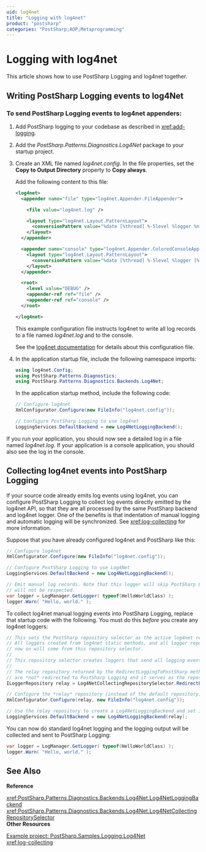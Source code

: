 ```yaml
---
uid: log4net
title: "Logging with log4net"
product: "postsharp"
categories: "PostSharp;AOP;Metaprogramming"
---
```

# Logging with log4net

This article shows how to use PostSharp Logging and log4net together.


## Writing PostSharp Logging events to log4Net


### To send PostSharp Logging events to log4net appenders:

1. Add PostSharp logging to your codebase as described in <xref:add-logging>. 


2. Add the *PostSharp.Patterns.Diagnostics.Log4Net* package to your startup project. 


3. Create an XML file named *log4net.config*. In the file properties, set the **Copy to Output Directory** property to **Copy always**. 

    Add the following content to this file:

    ```xml
    <log4net>
      <appender name="file" type="log4net.Appender.FileAppender">
    
        <file value="log4net.log" />
    
        <layout type="log4net.Layout.PatternLayout">
          <conversionPattern value="%date [%thread] %-5level %logger %ndc - %message%newline" />
        </layout>
      </appender>
    
      <appender name="console" type="log4net.Appender.ColoredConsoleAppender">
        <layout type="log4net.Layout.PatternLayout">
          <conversionPattern value="%date [%thread] %-5level %logger [%property{NDC}] - %message%newline" />
        </layout>
      </appender>
    
      <root>
        <level value="DEBUG" />
        <appender-ref ref="file" />
        <appender-ref ref="console" />
      </root>
    
    </log4net>
    ```

    This example configuration file instructs log4net to write all log records to a file named *log4net.log* and to the console. 

    See the [log4net documentation](https://logging.apache.org/log4net/release/manual/configuration.html) for details about this configuration file. 


4. In the application startup file, include the following namespace imports:

    ```csharp
    using log4net.Config;
    using PostSharp.Patterns.Diagnostics;
    using PostSharp.Patterns.Diagnostics.Backends.Log4Net;
    ```

    In the application startup method, include the following code:

    ```csharp
    // Configure log4net
    XmlConfigurator.Configure(new FileInfo("log4net.config"));
    
    // Configure PostSharp Logging to use log4net
    LoggingServices.DefaultBackend = new Log4NetLoggingBackend();
    ```


If you run your application, you should now see a detailed log in a file named *log4net.log*. If your application is a console application, you should also see the log in the console. 


## Collecting log4net events into PostSharp Logging

If your source code already emits log events using log4net, you can configure PostSharp Logging to collect log events directly emitted by the log4net API, so that they are all processed by the same PostSharp backend and log4net logger. One of the benefits is that indentation of manual logging and automatic logging will be synchronized. See <xref:log-collecting> for more information. 

Suppose that you have already configured log4net and PostSharp like this:

```csharp
// Configure log4net
XmlConfigurator.Configure(new FileInfo("log4net.config"));

// Configure PostSharp Logging to use Log4Net
LoggingServices.DefaultBackend = new Log4NetLoggingBackend();

// Emit manual log records. Note that this logger will skip PostSharp Logging, so indentation
// will not be respected.
var logger = LogManager.GetLogger( typeof(HelloWorldClass) );
logger.Warn( "Hello, world." );
```

To collect log4net manual logging events into PostSharp Logging, replace that startup code with the following. You must do this *before* you create any log4net loggers: 

```csharp
// This sets the PostSharp repository selector as the active log4net repository selector.
// All loggers created from log4net static methods, and all logger repositories created from
// now on will come from this repository selector. 
//
// This repository selector creates loggers that send all logging events to PostSharp Logging.
//
// The relay repository returned by the RedirectLoggingToPostSharp method creates loggers that 
// are *not* redirected to PostSharp Logging and it serves as the repository for your final output loggers.
ILoggerRepository relay = Log4NetCollectingRepositorySelector.RedirectLoggingToPostSharp();

// Configure the *relay* repository (instead of the default repository) with your final output appenders:
XmlConfigurator.Configure(relay, new FileInfo("log4net.config"));

// Use the relay repository to create a Log4NetLoggingBackend and set it as the default backend:
LoggingServices.DefaultBackend = new Log4NetLoggingBackend(relay);
```

You can now do standard log4net logging and the logging output will be collected and sent to PostSharp Logging:

```csharp
var logger = LogManager.GetLogger( typeof(HelloWorldClass) );
logger.Warn( "Hello, world." );
```

## See Also

**Reference**

<xref:PostSharp.Patterns.Diagnostics.Backends.Log4Net.Log4NetLoggingBackend>
<br><xref:PostSharp.Patterns.Diagnostics.Backends.Log4Net.Log4NetCollectingRepositorySelector>
<br>**Other Resources**

[Example project: PostSharp.Samples.Logging.Log4Net](https://samples.postsharp.net/f/PostSharp.Samples.Logging.Log4Net/)
<br><xref:log-collecting>
<br>